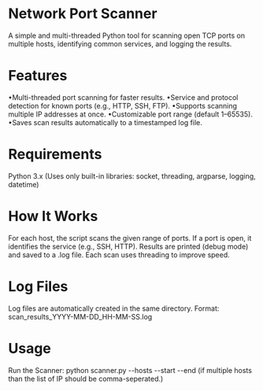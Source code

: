 # Network Port Scanner
A simple and multi-threaded Python tool for scanning open TCP ports on multiple hosts, identifying common services, and logging the results.
# Features
•Multi-threaded port scanning for faster results.
•Service and protocol detection for known ports (e.g., HTTP, SSH, FTP).
•Supports scanning multiple IP addresses at once.
•Customizable port range (default 1–65535).
•Saves scan results automatically to a timestamped log file.

# Requirements
Python 3.x
(Uses only built-in libraries: socket, threading, argparse, logging, datetime)

# How It Works
For each host, the script scans the given range of ports.
If a port is open, it identifies the service (e.g., SSH, HTTP).
Results are printed (debug mode) and saved to a .log file.
Each scan uses threading to improve speed.

# Log Files
Log files are automatically created in the same directory.
Format: scan_results_YYYY-MM-DD_HH-MM-SS.log

# Usage
Run the Scanner: python scanner.py --hosts<ip> --start <port> --end<port>
(if multiple hosts than the list of IP should be comma-seperated.)

